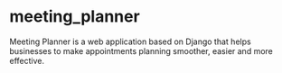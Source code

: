# meeting_planner
Meeting Planner is a web application based on Django that helps businesses to make appointments planning smoother, easier and more effective. 
